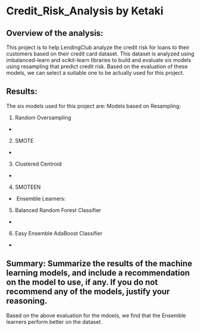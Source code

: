 # Credit_Risk_Analysis by Ketaki
## Overview of the analysis:
This project is to help LendingClub analyze the credit risk for loans to their customers based on their credit card dataset.  This dataset is analyzed using imbalanced-learn and scikit-learn libraries to build and evaluate six models using resampling that predict credit risk. Based on the evaluation of these models, we can select a suitable one to be actually used for this project.
## Results: 
The six models used for this project are:
Models based on Resampling:
1. Random Oversampling
- ![]()
2. SMOTE
- ![]()
3. Clustered Centroid
- ![]()
4. SMOTEEN 
- ![]()
 Ensemble Learners:
5. Balanced Random Forest Classifier
- ![]()
6. Easy Ensemble AdaBoost Classifier
- ![]()


## Summary: Summarize the results of the machine learning models, and include a recommendation on the model to use, if any. If you do not recommend any of the models, justify your reasoning.
Based on the above evaluation for the mdoels, we find that the Ensemble learners perform better on the dataset.
